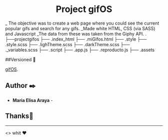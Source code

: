<h1 align = "center">
  Project gifOS
</h1>

_ The objective was to create a web page where you could see the current popular gifs and search for any gifs.
_Made white HTML, CSS (via SASS) and Javascript
_The data from these was taken from the Giphy API. 
    .
    ├──projectgifos
       ├── .index_html
       ├── .miGifos.html
       ├── .style
            ├── .style.scss
            ├── .lighTheme.scss
            ├── .darkTheme.scss
            ├── ._variables.scss
       ├── .script
            ├── .app.js
            ├── .reproducto.js
       ├── .assets


##Versioned 📌

[gifOS]().

## Author ✒️
* **Maria Elisa Araya** -


## Thanks🎁

---
<> whit ❤️
